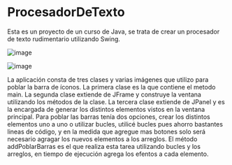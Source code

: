 # ProcesadorDeTexto

Esta es un proyecto de un curso de Java, se trata de crear un procesador de texto rudimentario utilizando Swing.

![image](https://user-images.githubusercontent.com/34726470/209587390-963e30f1-bf64-4f19-b1d9-aa4ff3adfb6b.png)

![image](https://user-images.githubusercontent.com/34726470/209587601-455ce951-4461-4359-b534-31ed36d1db31.png)

La aplicación consta de tres clases y varias imágenes que utilizo para poblar la barra de íconos.
La primera clase es la que contiene el metodo main.
La segunda clase extiende de JFrame y construye la ventana utilizando los métodos de la clase.
La tercera clase extiende de JPanel y es la encargada de generar los distintos elementos vistos en la ventana principal.
Para poblar las barras tenía dos opciones, crear los distintos elementos uno a uno o utilizar bucles, utilicé bucles pues ahorro bastantes lineas de código, y en la medida que agregue mas botones solo será necesario agragar los nuevos elementos a los arreglos. El método addPoblarBarras es el que realiza esta tarea utilizando bucles y los arreglos, en tiempo de ejecución agrega los efentos a cada elemento.

